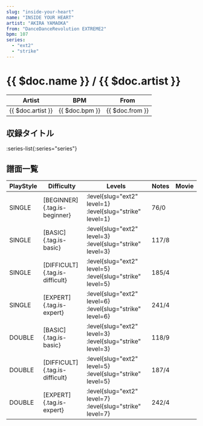 ```yaml
---
slug: "inside-your-heart"
name: "INSIDE YOUR HEART"
artist: "AKIRA YAMAOKA"
from: "DanceDanceRevolution EXTREME2"
bpm: 107
series:
  - "ext2"
  - "strike"
---
```


# {{ $doc.name }} / {{ $doc.artist }}

|Artist|BPM|From|
|------|---|----|
|{{ $doc.artist }}|{{ $doc.bpm }}|{{ $doc.from }}|

## 収録タイトル

:series-list{:series="series"}

## 譜面一覧

|PlayStyle|Difficulty|Levels|Notes|Movie|
|---------|----------|------|-----|-----|
|SINGLE|[BEGINNER]{.tag.is-beginner}|:level{slug="ext2" level=1} :level{slug="strike" level=1}|76/0||
|SINGLE|[BASIC]{.tag.is-basic}|:level{slug="ext2" level=3} :level{slug="strike" level=3}|117/8||
|SINGLE|[DIFFICULT]{.tag.is-difficult}|:level{slug="ext2" level=5} :level{slug="strike" level=5}|185/4||
|SINGLE|[EXPERT]{.tag.is-expert}|:level{slug="ext2" level=6} :level{slug="strike" level=6}|241/4||
|DOUBLE|[BASIC]{.tag.is-basic}|:level{slug="ext2" level=3} :level{slug="strike" level=3}|118/9||
|DOUBLE|[DIFFICULT]{.tag.is-difficult}|:level{slug="ext2" level=5} :level{slug="strike" level=5}|187/4||
|DOUBLE|[EXPERT]{.tag.is-expert}|:level{slug="ext2" level=7} :level{slug="strike" level=7}|242/4||
